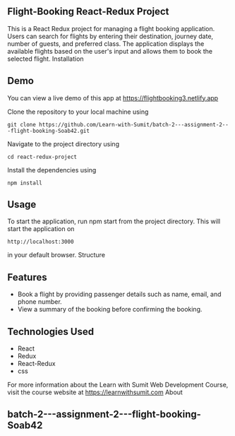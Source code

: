 ## Flight-Booking React-Redux Project

This is a React Redux project for managing a flight booking application. Users can search for flights by entering their destination, journey date, number of guests, and preferred class. The application displays the available flights based on the user's input and allows them to book the selected flight.
Installation

## Demo

You can view a live demo of this app at https://flightbooking3.netlify.app

Clone the repository to your local machine using

    git clone https://github.com/Learn-with-Sumit/batch-2---assignment-2---flight-booking-Soab42.git

Navigate to the project directory using

    cd react-redux-project

Install the dependencies using

    npm install

## Usage

To start the application, run npm start from the project directory. This will start the application on

    http://localhost:3000

in your default browser.
Structure

## Features

- Book a flight by providing passenger details such as name, email, and phone number.
- View a summary of the booking before confirming the booking.

## Technologies Used

- React
- Redux
- React-Redux
- css

For more information about the Learn with Sumit Web Development Course, visit the course website at https://learnwithsumit.com
About

## batch-2---assignment-2---flight-booking-Soab42
